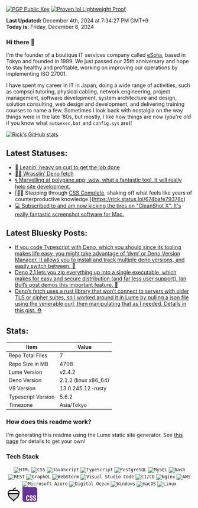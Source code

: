 [![PGP Public Key](https://img.shields.io/badge/PGP-Public_Key-orange?style=flat-square&logo=monkey%20tie)](https://cogley.jp/pgp) [![Proven.lol Lightweight Proof](https://img.shields.io/badge/Proven.lol-Lightweight_Proof-green?style=flat-square&logo=cachet)](https://proven.lol/6265e6)  
  
**Last Updated:** December 4th, 2024 at 7:34:27 PM GMT+9  
**Today is:** Friday, December 6, 2024  


### Hi there 👋

I'm the founder of a boutique IT services company called [eSolia](https://esolia.com), based in Tokyo and founded in 1999. We just passed our 25th anniversary and hope to stay healthy and profitable, working on improving our operations by implementing ISO 27001.  

I have spent my career in IT in Japan, doing a wide range of activities, such as compsci tutoring, physical cabling, network engineering, project management, software development, system architecture and design, solution consulting, web design and development, and delivering training courses to name a few. Sometimes I look back with nostalgia on the way things were in the late ’80s, but mostly, I like how things are now (you're _old_ if you know what `autoexec.bat` and `config.sys` are)! 

[![Rick's GitHub stats](https://github-readme-stats.vercel.app/api?username=rickcogley&show_icons=true&theme=transparent)](https://github.com/anuraghazra/github-readme-stats)

## Latest Statuses:
* [🥌 Leanin&#039; heavy on curl to get the job done](https://rick.status.lol/67504093d5cd6)
* [🤼‍♂️ Wrasslin’ Deno fetch](https://rick.status.lol/674f018d15a26)
* [🌀 Marvelling at polypane.app; wow, what a fantastic tool. It will really help site development.](https://rick.status.lol/674d6dc717a34)
* [🚶‍♂️ Stepping through [CSS Complete](https://piccalil.li/complete-css), shaking off what feels like years of counterproductive knowledge.](https://rick.status.lol/674bafe79378c)
* [💻 Subscribed to and am now kicking the tires on &quot;CleanShot X&quot;. It&#039;s really fantastic screenshot software for Mac.](https://rick.status.lol/6747bc72c0a59)


## Latest Bluesky Posts:
* [If you code Typescript with Deno, which you should since its tooling makes life easy, you might take advantage of ‘dvm’ or Deno Version Manager. It allows you to install and track multiple deno versions, and easily switch between. 🤩](https://bsky.app/profile/cogley.jp/post/3lckbvqpjr62f)
* [Deno 2.1 lets you zip everything up into a single executable, which makes for easy and secure distribution (and far less user support). Ian Bull’s post demos this important feature. 🧁](https://bsky.app/profile/cogley.jp/post/3lciqnamuhc2o)
* [Deno’s fetch uses a rust library that won’t connect to servers with older TLS or cipher suites, so I worked around it in Lume by pulling a json file using the venerable curl, then manipulating that as I needed. Details in this gist. ⛑️](https://bsky.app/profile/cogley.jp/post/3lcgzfeibps2d)


## Stats:

| Item | Value |
| --- | --- |
| Repo Total Files | 7 |
| Repo Size in MB | 4708 |
| Lume Version | v2.4.2 |
| Deno Version | 2.1.2 (linux x86_64) |
| V8 Version | 13.0.245.12-rusty |
| Typescript Version | 5.6.2 |
| Timezone | Asia/Tokyo |

### How does this readme work? 

I'm generating this readme using the Lume static site generator. See [this page](https://rickcogley.github.io/rickcogley/) for details to get your own! 

### Tech Stack

<div align="center">
	<code><img width="30" src="https://user-images.githubusercontent.com/25181517/192158954-f88b5814-d510-4564-b285-dff7d6400dad.png" alt="HTML" title="HTML"/></code>
	<code><img width="30" src="https://user-images.githubusercontent.com/25181517/183898674-75a4a1b1-f960-4ea9-abcb-637170a00a75.png" alt="CSS" title="CSS"/></code>
	<code><img width="30" src="https://user-images.githubusercontent.com/25181517/117447155-6a868a00-af3d-11eb-9cfe-245df15c9f3f.png" alt="JavaScript" title="JavaScript"/></code>
	<code><img width="30" src="https://user-images.githubusercontent.com/25181517/183890598-19a0ac2d-e88a-4005-a8df-1ee36782fde1.png" alt="TypeScript" title="TypeScript"/></code>
	<code><img width="30" src="https://user-images.githubusercontent.com/25181517/117208740-bfb78400-adf5-11eb-97bb-09072b6bedfc.png" alt="PostgreSQL" title="PostgreSQL"/></code>
	<code><img width="30" src="https://user-images.githubusercontent.com/25181517/183896128-ec99105a-ec1a-4d85-b08b-1aa1620b2046.png" alt="MySQL" title="MySQL"/></code>
	<code><img width="30" src="https://user-images.githubusercontent.com/25181517/192158606-7c2ef6bd-6e04-47cf-b5bc-da2797cb5bda.png" alt="bash" title="bash"/></code>
	<code><img width="30" src="https://user-images.githubusercontent.com/25181517/192107858-fe19f043-c502-4009-8c47-476fc89718ad.png" alt="REST" title="REST"/></code>
	<code><img width="30" src="https://user-images.githubusercontent.com/25181517/192107856-aa92c8b1-b615-47c3-9141-ed0d29a90239.png" alt="GraphQL" title="GraphQL"/></code>
	<code><img width="30" src="https://user-images.githubusercontent.com/25181517/192108893-b1eed3c7-b2c4-4e1c-9e9f-c7e83637b33d.png" alt="WebStorm" title="WebStorm"/></code>
	<code><img width="30" src="https://user-images.githubusercontent.com/25181517/192108891-d86b6220-e232-423a-bf5f-90903e6887c3.png" alt="Visual Studio Code" title="Visual Studio Code"/></code>
	<code><img width="30" src="https://user-images.githubusercontent.com/25181517/183868728-b2e11072-00a5-47e2-8a4e-4ebbb2b8c554.png" alt="CI/CD" title="CI/CD"/></code>
	<code><img width="30" src="https://user-images.githubusercontent.com/25181517/183345125-9a7cd2e6-6ad6-436f-8490-44c903bef84c.png" alt="Nginx" title="Nginx"/></code>
	<code><img width="30" src="https://user-images.githubusercontent.com/25181517/183896132-54262f2e-6d98-41e3-8888-e40ab5a17326.png" alt="AWS" title="AWS"/></code>
	<code><img width="30" src="https://user-images.githubusercontent.com/25181517/183911544-95ad6ba7-09bf-4040-ac44-0adafedb9616.png" alt="Microsoft Azure" title="Microsoft Azure"/></code>
	<code><img width="30" src="https://github.com/user-attachments/assets/f3bee16b-3609-489f-9445-d08c0a52468b" alt="Digital Ocean" title="Digital Ocean"/></code>
	<code><img width="30" src="https://user-images.githubusercontent.com/25181517/186884150-05e9ff6d-340e-4802-9533-2c3f02363ee3.png" alt="Windows" title="Windows"/></code>
	<code><img width="30" src="https://user-images.githubusercontent.com/25181517/186884152-ae609cca-8cf1-4175-8d60-1ce1fa078ca2.png" alt="macOS" title="macOS"/></code>
	<code><img width="30" src="https://github.com/marwin1991/profile-technology-icons/assets/76662862/2481dc48-be6b-4ebb-9e8c-3b957efe69fa" alt="Linux" title="Linux"/></code>
</div>

<img src="/_site/icons/phosphor/acorn-duotone.svg" width="40px">
<img src="/_site/css.svg" width="40px">










